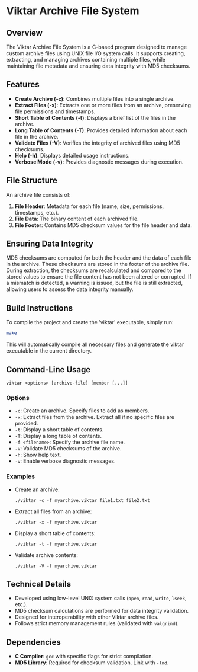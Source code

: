 # Viktar Archive File System

## Overview
The Viktar Archive File System is a C-based program designed to manage custom archive files using UNIX file I/O system calls. It supports creating, extracting, and managing archives containing multiple files, while maintaining file metadata and ensuring data integrity with MD5 checksums.

## Features
- **Create Archive (-c)**: Combines multiple files into a single archive.
- **Extract Files (-x)**: Extracts one or more files from an archive, preserving file permissions and timestamps.
- **Short Table of Contents (-t)**: Displays a brief list of the files in the archive.
- **Long Table of Contents (-T)**: Provides detailed information about each file in the archive.
- **Validate Files (-V)**: Verifies the integrity of archived files using MD5 checksums.
- **Help (-h)**: Displays detailed usage instructions.
- **Verbose Mode (-v)**: Provides diagnostic messages during execution.

## File Structure
An archive file consists of:
1. **File Header**: Metadata for each file (name, size, permissions, timestamps, etc.).
2. **File Data**: The binary content of each archived file.
3. **File Footer**: Contains MD5 checksum values for the file header and data.

## Ensuring Data Integrity
MD5 checksums are computed for both the header and the data of each file in the archive. These checksums are stored in the footer of the archive file. During extraction, the checksums are recalculated and compared to the stored values to ensure the file content has not been altered or corrupted. If a mismatch is detected, a warning is issued, but the file is still extracted, allowing users to assess the data integrity manually.

## Build Instructions
To compile the project and create the 'viktar' executable, simply run:
```bash
make
```
This will automatically compile all necessary files and generate the viktar executable in the current directory.

## Command-Line Usage
```
viktar <options> [archive-file] [member [...]]
```

### Options
- `-c`: Create an archive. Specify files to add as members.
- `-x`: Extract files from the archive. Extract all if no specific files are provided.
- `-t`: Display a short table of contents.
- `-T`: Display a long table of contents.
- `-f <filename>`: Specify the archive file name.
- `-V`: Validate MD5 checksums of the archive.
- `-h`: Show help text.
- `-v`: Enable verbose diagnostic messages.

### Examples
- Create an archive:
  ```
  ./viktar -c -f myarchive.viktar file1.txt file2.txt
  ```
- Extract all files from an archive:
  ```
  ./viktar -x -f myarchive.viktar
  ```
- Display a short table of contents:
  ```
  ./viktar -t -f myarchive.viktar
  ```
- Validate archive contents:
  ```
  ./viktar -V -f myarchive.viktar
  ```

## Technical Details
- Developed using low-level UNIX system calls (`open`, `read`, `write`, `lseek`, etc.).
- MD5 checksum calculations are performed for data integrity validation.
- Designed for interoperability with other Viktar archive files.
- Follows strict memory management rules (validated with `valgrind`).

## Dependencies
- **C Compiler**: `gcc` with specific flags for strict compilation.
- **MD5 Library**: Required for checksum validation. Link with `-lmd`.

